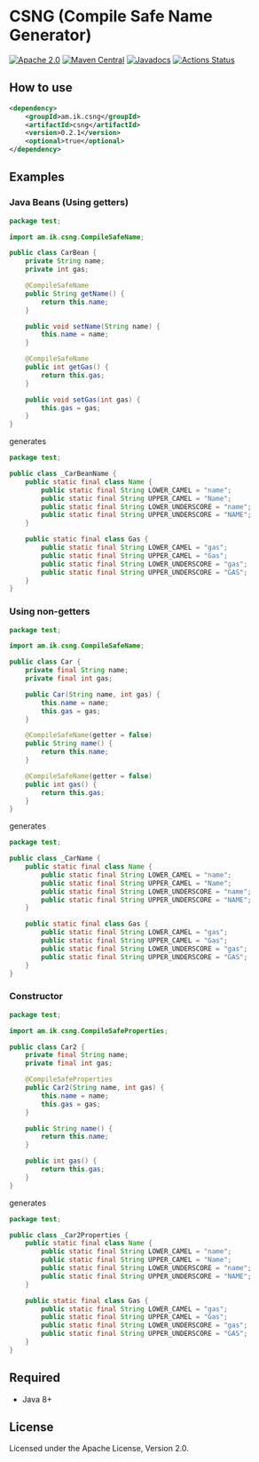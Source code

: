 # CSNG (Compile Safe Name Generator)

[![Apache 2.0](https://img.shields.io/github/license/making/csng.svg)](https://www.apache.org/licenses/LICENSE-2.0) [![Maven Central](https://maven-badges.herokuapp.com/maven-central/am.ik.csng/csng/badge.svg)](https://maven-badges.herokuapp.com/maven-central/am.ik.csng/csng) [![Javadocs](https://www.javadoc.io/badge/am.ik.csng/csng.svg)](https://www.javadoc.io/doc/am.ik.csng/csng) [![Actions Status](https://github.com/making/csng/workflows/CI/badge.svg)](https://github.com/making/csng/actions)

## How to use

```xml
<dependency>
    <groupId>am.ik.csng</groupId>
    <artifactId>csng</artifactId>
    <version>0.2.1</version>
    <optional>true</optional>
</dependency>
```

## Examples

### Java Beans (Using getters)

```java
package test;

import am.ik.csng.CompileSafeName;

public class CarBean {
    private String name;
    private int gas;

    @CompileSafeName
    public String getName() {
        return this.name;
    }

    public void setName(String name) {
        this.name = name;
    }

    @CompileSafeName
    public int getGas() {
        return this.gas;
    }

    public void setGas(int gas) {
        this.gas = gas;
    }
}
```

generates

```java
package test;

public class _CarBeanName {
    public static final class Name {
        public static final String LOWER_CAMEL = "name";
        public static final String UPPER_CAMEL = "Name";
        public static final String LOWER_UNDERSCORE = "name";
        public static final String UPPER_UNDERSCORE = "NAME";
    }

    public static final class Gas {
        public static final String LOWER_CAMEL = "gas";
        public static final String UPPER_CAMEL = "Gas";
        public static final String LOWER_UNDERSCORE = "gas";
        public static final String UPPER_UNDERSCORE = "GAS";
    }
}
```

### Using non-getters

```java
package test;

import am.ik.csng.CompileSafeName;

public class Car {
	private final String name;
	private final int gas;

	public Car(String name, int gas) {
		this.name = name;
		this.gas = gas;
	}

	@CompileSafeName(getter = false)
	public String name() {
		return this.name;
	}

	@CompileSafeName(getter = false)
	public int gas() {
		return this.gas;
	}
}
```

generates

```java
package test;

public class _CarName {
	public static final class Name {
		public static final String LOWER_CAMEL = "name";
		public static final String UPPER_CAMEL = "Name";
		public static final String LOWER_UNDERSCORE = "name";
		public static final String UPPER_UNDERSCORE = "NAME";
	}

	public static final class Gas {
		public static final String LOWER_CAMEL = "gas";
		public static final String UPPER_CAMEL = "Gas";
		public static final String LOWER_UNDERSCORE = "gas";
		public static final String UPPER_UNDERSCORE = "GAS";
	}
}
```

### Constructor

```java
package test;

import am.ik.csng.CompileSafeProperties;

public class Car2 {
	private final String name;
	private final int gas;

	@CompileSafeProperties
	public Car2(String name, int gas) {
		this.name = name;
		this.gas = gas;
	}

	public String name() {
		return this.name;
	}

	public int gas() {
		return this.gas;
	}
}
```

generates

```java
package test;

public class _Car2Properties {
	public static final class Name {
		public static final String LOWER_CAMEL = "name";
		public static final String UPPER_CAMEL = "Name";
		public static final String LOWER_UNDERSCORE = "name";
		public static final String UPPER_UNDERSCORE = "NAME";
	}

	public static final class Gas {
		public static final String LOWER_CAMEL = "gas";
		public static final String UPPER_CAMEL = "Gas";
		public static final String LOWER_UNDERSCORE = "gas";
		public static final String UPPER_UNDERSCORE = "GAS";
	}
}
```

## Required

* Java 8+

## License

Licensed under the Apache License, Version 2.0.
